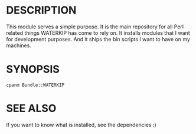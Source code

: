 # DESCRIPTION

This module serves a simple purpose. It is the main repository for all Perl
related things WATERKIP has come to rely on. It installs modules that I want
for development purposes. And it ships the bin scripts I want to have on my
machines.

# SYNOPSIS

    cpanm Bundle::WATERKIP

# SEE ALSO

If you want to know what is installed, see the dependencies :)
